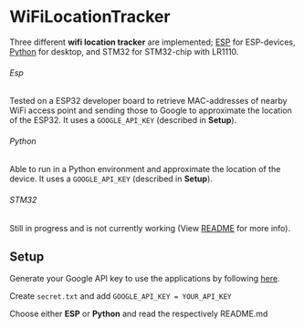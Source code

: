 # WiFiLocationTracker

Three different **wifi location tracker** are implemented; [ESP](esp/README.md) for ESP-devices, [Python](python/README.md) for desktop, and STM32 for STM32-chip with LR1110.

###### Esp

Tested on a ESP32 developer board to retrieve MAC-addresses of nearby WiFi access point and sending those to Google to approximate the location of the ESP32. It uses a `GOOGLE_API_KEY` (described in **Setup**).

###### Python

Able to run in a Python environment and approximate the location of the device. It uses a `GOOGLE_API_KEY` (described in **Setup**).

###### STM32

Still in progress and is not currently working (View [README](stm32/README.md) for more info).

## Setup

Generate your Google API key to use the applications by following [here](https://developers.google.com/maps/documentation/geolocation/get-api-key).

Create `secret.txt` and add `GOOGLE_API_KEY = YOUR_API_KEY`

Choose either **ESP** or **Python** and read the respectively README.md
